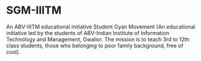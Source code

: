 # SGM-IIITM
An ABV-IIITM educational initiative Student Gyan Movement (An educational initiative led by the students of ABV-Indian Institute of Information Technology and Management, Gwalior. The mission is to teach 3rd to 12th class students, those who belonging to poor family background, free of cost).

